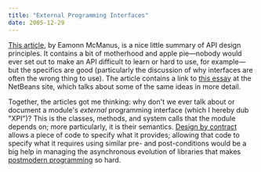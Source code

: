```yaml
---
title: "External Programming Interfaces"
date: 2005-12-29
---
```

<a href="http://www.artima.com/forums/flat.jsp?forum=106&thread=142428">This article</a>, by Eamonn McManus, is a nice little summary of API design principles.  It contains a bit of motherhood and apple pie—nobody would ever set out to make an API difficult to learn or hard to use, for example—but the specifics are good (particularly the discussion of why interfaces are often the wrong thing to use).  The article contains a link to <a href="http://openide.netbeans.org/tutorial/api-design.html">this essay</a> at the NetBeans site, which talks about some of the same ideas in more detail.

Together, the articles got me thinking: why don't we ever talk about or document a module's <em>external</em> programming interface (which I hereby dub "XPI")?  This is the classes, methods, and system calls that the module depends on; more particularly, it is their semantics.  <a href="http://en.wikipedia.org/wiki/Design_by_contract">Design by contract</a> allows a piece of code to specify what it provides; allowing that code to specify what it requires using similar pre- and post-conditions would be a big help in managing the asynchronous evolution of libraries that makes <a href="http://www.postmodernprogramming.org/">postmodern programming</a> so hard.
